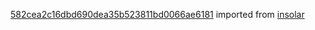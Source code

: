 [582cea2c16dbd690dea35b523811bd0066ae6181](https://github.com/insolar/insolar/commit/582cea2c16dbd690dea35b523811bd0066ae6181) imported from [insolar](https://github.com/insolar/insolar)
